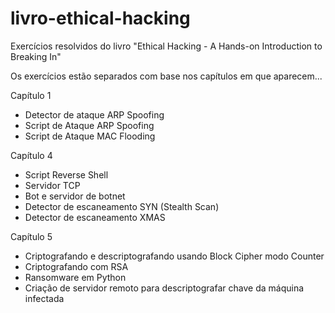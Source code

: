 # livro-ethical-hacking
Exercícios resolvidos do livro "Ethical Hacking - A Hands-on Introduction to Breaking In"

Os exercícios estão separados com base nos capítulos em que aparecem...

Capítulo 1

- Detector de ataque ARP Spoofing
- Script de Ataque ARP Spoofing
- Script de Ataque MAC Flooding

Capítulo 4

- Script Reverse Shell
- Servidor TCP
- Bot e servidor de botnet
- Detector de escaneamento SYN (Stealth Scan)
- Detector de escaneamento XMAS

Capítulo 5

- Criptografando e descriptografando usando Block Cipher modo Counter
- Criptografando com RSA
- Ransomware em Python
- Criação de servidor remoto para descriptografar chave da máquina infectada
